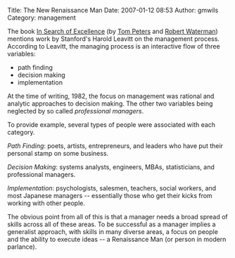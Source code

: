 Title: The New Renaissance Man
Date: 2007-01-12 08:53
Author: gmwils
Category: management

The book [In Search of Excellence][] (by [Tom Peters][] and [Robert
Waterman][]) mentions work by Stanford's Harold Leavitt on the
management process. According to Leavitt, the managing process is an
interactive flow of three variables:

-   path finding
-   decision making
-   implementation

At the time of writing, 1982, the focus on management was rational and
analytic approaches to decision making. The other two variables being
neglected by so called *professional managers*.

To provide example, several types of people were associated with each
category.

*Path Finding*: poets, artists, entrepreneurs, and leaders who have put
their personal stamp on some business.

*Decision Making*: systems analysts, engineers, MBAs, statisticians, and
professional managers.

*Implementation*: psychologists, salesmen, teachers, social workers, and
most Japanese managers -- essentially those who get their kicks from
working with other people.

The obvious point from all of this is that a manager needs a broad
spread of skills across all of these areas. To be successful as a
manager implies a generalist approach, with skills in many diverse
areas, a focus on people and the ability to execute ideas -- a
Renaissance Man (or person in modern parlance).

  [In Search of Excellence]: http://www.amazon.com/exec/obidos/asin/0060548789/ref=nosim/pseudofish-20
  [Tom Peters]: http://tompeters.com/
  [Robert Waterman]: http://en.wikipedia.org/wiki/Robert_H._Waterman_Jr
